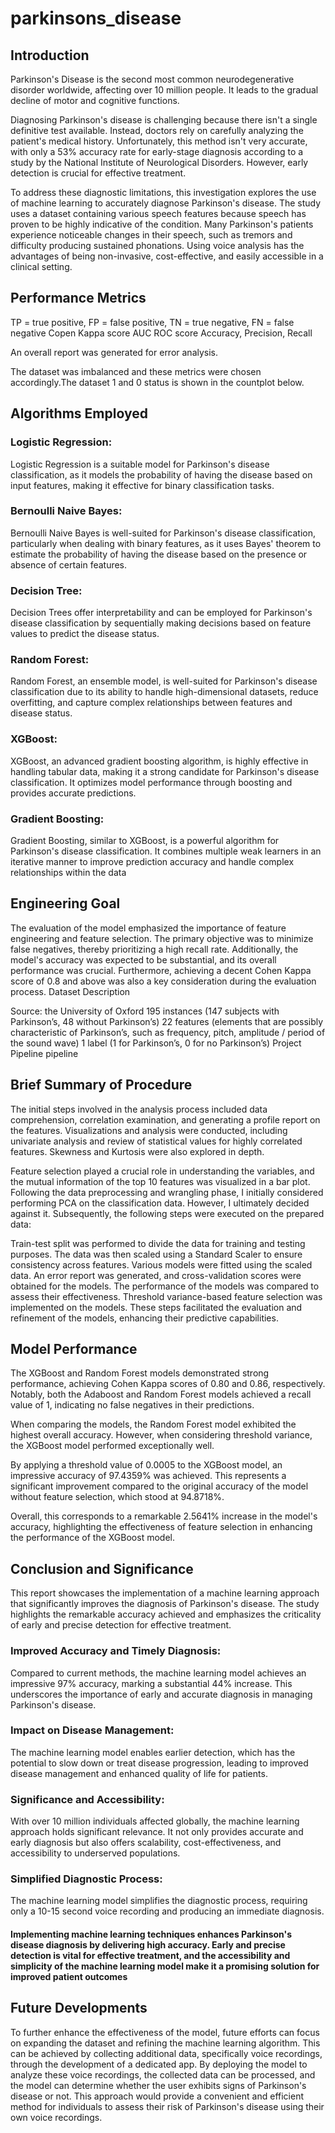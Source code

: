 # parkinsons_disease

## Introduction
Parkinson's Disease is the second most common neurodegenerative disorder worldwide, affecting over 10 million people. It leads to the gradual decline of motor and cognitive functions.

Diagnosing Parkinson's disease is challenging because there isn't a single definitive test available. Instead, doctors rely on carefully analyzing the patient's medical history. Unfortunately, this method isn't very accurate, with only a 53% accuracy rate for early-stage diagnosis according to a study by the National Institute of Neurological Disorders. However, early detection is crucial for effective treatment.

To address these diagnostic limitations, this investigation explores the use of machine learning to accurately diagnose Parkinson's disease. The study uses a dataset containing various speech features because speech has proven to be highly indicative of the condition. Many Parkinson's patients experience noticeable changes in their speech, such as tremors and difficulty producing sustained phonations. Using voice analysis has the advantages of being non-invasive, cost-effective, and easily accessible in a clinical setting.


## Performance Metrics

TP = true positive, FP = false positive, TN = true negative, FN = false negative
Copen Kappa score
AUC ROC score
Accuracy, Precision, Recall

An overall report was generated for error analysis.

The dataset was imbalanced and these metrics were chosen accordingly.The dataset 1 and 0 status is shown in the countplot below.


## Algorithms Employed
### Logistic Regression:
Logistic Regression is a suitable model for Parkinson's disease classification, as it models the probability of having the disease based on input features, making it effective for binary classification tasks.

### Bernoulli Naive Bayes: 
Bernoulli Naive Bayes is well-suited for Parkinson's disease classification, particularly when dealing with binary features, as it uses Bayes' theorem to estimate the probability of having the disease based on the presence or absence of certain features.

### Decision Tree: 
Decision Trees offer interpretability and can be employed for Parkinson's disease classification by sequentially making decisions based on feature values to predict the disease status.

### Random Forest: 
Random Forest, an ensemble model, is well-suited for Parkinson's disease classification due to its ability to handle high-dimensional datasets, reduce overfitting, and capture complex relationships between features and disease status.

### XGBoost: 
XGBoost, an advanced gradient boosting algorithm, is highly effective in handling tabular data, making it a strong candidate for Parkinson's disease classification. It optimizes model performance through boosting and provides accurate predictions.

### Gradient Boosting: 
Gradient Boosting, similar to XGBoost, is a powerful algorithm for Parkinson's disease classification. It combines multiple weak learners in an iterative manner to improve prediction accuracy and handle complex relationships within the data

## Engineering Goal

The evaluation of the model emphasized the importance of feature engineering and feature selection. The primary objective was to minimize false negatives, thereby prioritizing a high recall rate. Additionally, the model's accuracy was expected to be substantial, and its overall performance was crucial. Furthermore, achieving a decent Cohen Kappa score of 0.8 and above was also a key consideration during the evaluation process.
Dataset Description

Source: the University of Oxford
195 instances (147 subjects with Parkinson’s, 48 without Parkinson’s)
22 features (elements that are possibly characteristic of Parkinson’s, such as frequency, pitch, amplitude / period of the sound wave)
1 label (1 for Parkinson’s, 0 for no Parkinson’s)
Project Pipeline
pipeline

## Brief Summary of Procedure

The initial steps involved in the analysis process included data comprehension, correlation examination, and generating a profile report on the features. Visualizations and analysis were conducted, including univariate analysis and review of statistical values for highly correlated features. Skewness and Kurtosis were also explored in depth.

Feature selection played a crucial role in understanding the variables, and the mutual information of the top 10 features was visualized in a bar plot.
Following the data preprocessing and wrangling phase, I initially considered performing PCA on the classification data. However, I ultimately decided against it.
Subsequently, the following steps were executed on the prepared data:

Train-test split was performed to divide the data for training and testing purposes.
The data was then scaled using a Standard Scaler to ensure consistency across features.
Various models were fitted using the scaled data.
An error report was generated, and cross-validation scores were obtained for the models.
The performance of the models was compared to assess their effectiveness.
Threshold variance-based feature selection was implemented on the models.
These steps facilitated the evaluation and refinement of the models, enhancing their predictive capabilities.

## Model Performance
The XGBoost and Random Forest models demonstrated strong performance, achieving Cohen Kappa scores of 0.80 and 0.86, respectively. Notably, both the Adaboost and Random Forest models achieved a recall value of 1, indicating no false negatives in their predictions.

When comparing the models, the Random Forest model exhibited the highest overall accuracy. However, when considering threshold variance, the XGBoost model performed exceptionally well.

By applying a threshold value of 0.0005 to the XGBoost model, an impressive accuracy of 97.4359% was achieved. This represents a significant improvement compared to the original accuracy of the model without feature selection, which stood at 94.8718%.

Overall, this corresponds to a remarkable 2.5641% increase in the model's accuracy, highlighting the effectiveness of feature selection in enhancing the performance of the XGBoost model.

## Conclusion and Significance

This report showcases the implementation of a machine learning approach that significantly improves the diagnosis of Parkinson's disease. The study highlights the remarkable accuracy achieved and emphasizes the criticality of early and precise detection for effective treatment.

### Improved Accuracy and Timely Diagnosis:
Compared to current methods, the machine learning model achieves an impressive 97% accuracy, marking a substantial 44% increase. This underscores the importance of early and accurate diagnosis in managing Parkinson's disease.

### Impact on Disease Management:
The machine learning model enables earlier detection, which has the potential to slow down or treat disease progression, leading to improved disease management and enhanced quality of life for patients.

### Significance and Accessibility:
With over 10 million individuals affected globally, the machine learning approach holds significant relevance. It not only provides accurate and early diagnosis but also offers scalability, cost-effectiveness, and accessibility to underserved populations.

### Simplified Diagnostic Process:
The machine learning model simplifies the diagnostic process, requiring only a 10-15 second voice recording and producing an immediate diagnosis.

#### Implementing machine learning techniques enhances Parkinson's disease diagnosis by delivering high accuracy. Early and precise detection is vital for effective treatment, and the accessibility and simplicity of the machine learning model make it a promising solution for improved patient outcomes

## Future Developments
To further enhance the effectiveness of the model, future efforts can focus on expanding the dataset and refining the machine learning algorithm. This can be achieved by collecting additional data, specifically voice recordings, through the development of a dedicated app. By deploying the model to analyze these voice recordings, the collected data can be processed, and the model can determine whether the user exhibits signs of Parkinson's disease or not. This approach would provide a convenient and efficient method for individuals to assess their risk of Parkinson's disease using their own voice recordings.










